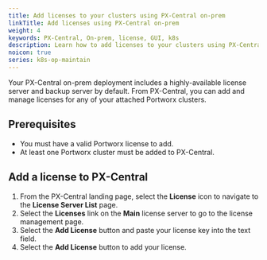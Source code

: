 ```yaml
---
title: Add licenses to your clusters using PX-Central on-prem
linkTitle: Add licenses using PX-Central on-prem
weight: 4
keywords: PX-Central, On-prem, license, GUI, k8s
description: Learn how to add licenses to your clusters using PX-Central On-prem.
noicon: true
series: k8s-op-maintain
---
```


Your PX-Central on-prem deployment includes a highly-available license server and backup server by default. From PX-Central, you can add and manage licenses for any of your attached Portworx clusters.

## Prerequisites

* You must have a valid Portworx license to add.
* At least one Portworx cluster must be added to PX-Central.

## Add a license to PX-Central

1. From the PX-Central landing page, select the **License** icon to navigate to the **License Server List** page.
2. Select the **Licenses** link on the **Main** license server to go to the license management page.
3. Select the **Add License** button and paste your license key into the text field.
4. Select the **Add License** button to add your license.

<!-- verification failed with "Auth failed" message, probably due to testing config. -->
